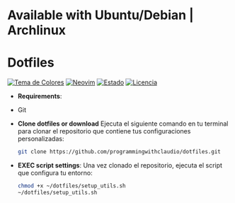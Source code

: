 
# Available with Ubuntu/Debian | Archlinux 
# Dotfiles

[![Tema de Colores](https://img.shields.io/badge/theme-gruvbox%20dark-brightgreen)](https://github.com/morhetz/gruvbox)
[![Neovim](https://img.shields.io/badge/Neovim-v0.10.3-blueviolet)](https://neovim.io)
[![Estado](https://img.shields.io/badge/estado-stand%20by-yellowgreen)](https://github.com/programmingwithclaudio/dotfiles)
[![Licencia](https://img.shields.io/badge/licencia-MIT-blue)](https://opensource.org/licenses/MIT)

- **Requirements**:
 -  Git

- **Clone dotfiles or download**
  Ejecuta el siguiente comando en tu terminal para clonar el repositorio que contiene tus configuraciones personalizadas:
  ```bash
  git clone https://github.com/programmingwithclaudio/dotfiles.git
  ```
- **EXEC script settings**:
  Una vez clonado el repositorio, ejecuta el script que configura tu entorno:
  ```bash
  chmod +x ~/dotfiles/setup_utils.sh
  ~/dotfiles/setup_utils.sh
  ```

